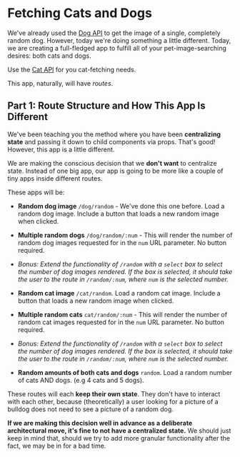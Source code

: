 # Fetching Cats and Dogs


We've already used the [Dog API](https://dog.ceo/dog-api/) to get the image of a single, completely random dog. However, today we're doing something a little different. Today, we are creating a full-fledged app to fulfill all of your pet-image-searching desires: both cats and dogs.

Use the [Cat API](https://thecatapi.com/) for you cat-fetching needs.

This app, naturally, will have _routes_.

## Part 1: Route Structure and How This App Is Different

We've been teaching you the method where you have been **centralizing state** and passing it down to child components via props. That's good! However, this app is a little different.

We are making the conscious decision that we **don't want** to centralize state. Instead of one big app, our app is going to be more like a couple of tiny apps inside different routes.

These apps will be:

- **Random dog image** `/dog/random` - We've done this one before. Load a random dog image. Include a button that loads a new random image when clicked.
- **Multiple random dogs** `/dog/random/:num` - This will render the number of random dog images requested for in the `num` URL parameter. No button required.
- _Bonus: Extend the functionality of `/random` with a `select` box to select the number of dog images rendered. If the box is selected, it should take the user to the route in `/random/:num`, where `num` is the selected number._
 
 - **Random cat image** `/cat/random`.  Load a random cat image. Include a button that loads a new random image when clicked.
- **Multiple random cats** `cat/random/:num` - This will render the number of random cat images requested for in the `num` URL parameter. No button required.
- _Bonus: Extend the functionality of `/random` with a `select` box to select the number of dog images rendered. If the box is selected, it should take the user to the route in `/random/:num`, where `num` is the selected number._
  

- **Random amounts of both cats and dogs** `random`. Load a random number of cats AND dogs. (e.g 4 cats and 5 dogs).

These routes will each **keep their own state**. They don't have to interact with each other, because (theoretically) a user looking for a picture of a bulldog does not need to see a picture of a random dog.

**If we are making this decision well in advance as a deliberate architectural move, it's fine to not have a centralized state.** We should just keep in mind that, should we try to add more granular functionality after the fact, we may be in for a bad time.

